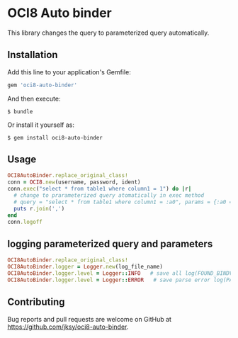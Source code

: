 # OCI8 Auto binder

This library changes the query to parameterized query automatically.

## Installation

Add this line to your application's Gemfile:

```ruby
gem 'oci8-auto-binder'
```

And then execute:

    $ bundle

Or install it yourself as:

    $ gem install oci8-auto-binder

## Usage

```ruby
OCI8AutoBinder.replace_original_class!
conn = OCI8.new(username, password, ident)
conn.exec("select * from table1 where column1 = 1") do |r|
  # change to prarameterized query atomatically in exec method
  # query = "select * from table1 where column1 = :a0", params = {:a0 => 1}
  puts r.join(',')
end
conn.logoff
```

## logging parameterized query and parameters
```ruby
OCI8AutoBinder.replace_original_class!
OCI8AutoBinder.logger = Logger.new(log_file_name)
OCI8AutoBinder.logger.level = Logger::INFO   # save all log(FOUND_BINDVARS, PARSE_ERROR, NO_PARAMS, PARSE_SUCCESS)
OCI8AutoBinder.logger.level = Logger::ERROR   # save parse error log(PARSE_ERROR)
```


## Contributing

Bug reports and pull requests are welcome on GitHub at https://github.com/jksy/oci8-auto-binder.
